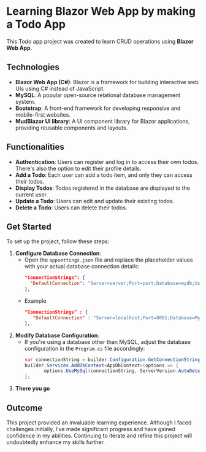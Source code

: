 # Learning Blazor Web App by making a Todo App

This Todo app project was created to learn CRUD operations using **Blazor Web App**.

## Technologies
- **Blazor Web App (C#)**: Blazor is a framework for building interactive web UIs using C# instead of JavaScript.
- **MySQL**: A popular open-source relational database management system.
- **Bootstrap**: A front-end framework for developing responsive and mobile-first websites.
- **MudBlazor UI library**: A UI component library for Blazor applications, providing reusable components and layouts.

## Functionalities
- **Authentication**: Users can register and log in to access their own todos. There's also the option to edit their profile details.
- **Add a Todo**: Each user can add a todo item, and only they can access their todos.
- **Display Todos**: Todos registered in the database are displayed to the current user.
- **Update a Todo**: Users can edit and update their existing todos.
- **Delete a Todo**: Users can delete their todos.

## Get Started
To set up the project, follow these steps:

1. **Configure Database Connection**:
   - Open the `appsettings.json` file and replace the placeholder values with your actual database connection details:
     ```json
     "ConnectionStrings": {
       "DefaultConnection": "Server=server;Port=port;Database=mydb;User=root;Password=pass;"
     },
     ```
   - Example
     ```json
     "ConnectionStrings" : {
        "DefaultConnection" : "Server=localhost;Port=8081;Database=MyTodoDatabase;User=fadilix;Password=password123;"
     },

2. **Modify Database Configuration**:
   - If you're using a database other than MySQL, adjust the database configuration in the `Program.cs` file accordingly:
     ```csharp
     var connectionString = builder.Configuration.GetConnectionString("DefaultConnection");
     builder.Services.AddDbContext<AppDbContext>(options => {
            options.UseMySql(connectionString, ServerVersion.AutoDetect(connectionString)));
     };
     ```
3. **There you go**

## Outcome
This project provided an invaluable learning experience. Although I faced challenges initially, I've made significant progress and have gained confidence in my abilities. Continuing to iterate and refine this project will undoubtedly enhance my skills further.
